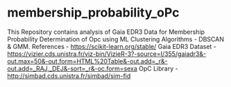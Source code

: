 # membership_probability_oPc
This Repository contains analysis of Gaia EDR3 Data for Membership Probability Determination of Opc using ML Clustering Algorithms - DBSCAN & GMM. 
References - https://scikit-learn.org/stable/
Gaia EDR3 Dataset - https://vizier.cds.unistra.fr/viz-bin/VizieR-3?-source=I/355/gaiadr3&-out.max=50&-out.form=HTML%20Table&-out.add=_r&-out.add=_RAJ,_DEJ&-sort=_r&-oc.form=sexa
OpC Library - http://simbad.cds.unistra.fr/simbad/sim-fid
